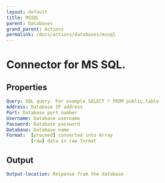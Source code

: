 ```yaml
---
layout: default
title: MSSQL
parent: Databases
grand_parent: Actions
permalink: /docs/actions/databases/mssql
---
```

# Connector for MS SQL.

## Properties
```yaml
Query: SQL query. For example SELECT * FROM public.table
Address: Database IP address
Port: Database port number
Username: Database username
Password: Database password
Database: Database name
Format:  [proceed] converted into Array
         [raw] data in raw format
```

## Output
```yaml
Output-location: Response from the database
```
